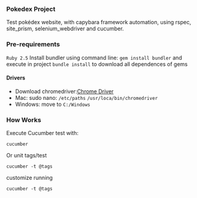 ### Pokedex Project
Test pokédex website, with capybara framework automation, using rspec, site_prism, selenium_webdriver and cucumber.

### Pre-requirements

```Ruby 2.5```
Install bundler using command line:
```gem install bundler```
and execute in project ```bundle install``` to download all dependences of gems

#### Drivers
- Download chromedriver:[Chrome Driver](https://chromedriver.storage.googleapis.com/index.html?path=2.46/)   
- Mac:
sudo nano: ```/etc/paths```
```/usr/loca/bin/chromedriver```
- Windows:
move to ```C:/Windows```


### How Works

Execute Cucumber test with:

```cucumber```

Or unit tags/test 

```cucumber -t @tags```

customize running 

```cucumber -t @tags```